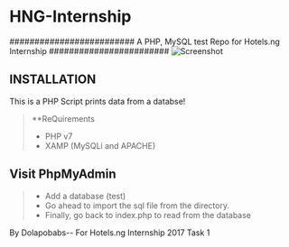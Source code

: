 # HNG-Internship


#########################
A PHP, MySQL test Repo for Hotels.ng Internship 
########################
![Screenshot](https://res.cloudinary.com/dolapobabs/image/upload/v1503156845/hngsketch_vgzcul.png "Screenshot")

INSTALLATION
-------------

This is a PHP Script prints data from a databse!

> **ReQuirements
> - PHP v7
> - XAMP (MySQLi and APACHE)

Visit PhpMyAdmin
----------------
> - Add a database (test)
> - Go ahead to import the sql file from the directory.
> - Finally, go back to index.php to read from the database

By Dolapobabs-- For Hotels.ng Internship 2017 Task 1
